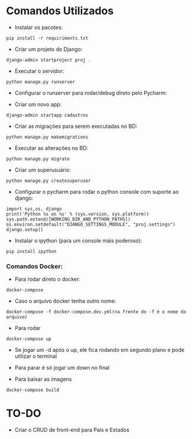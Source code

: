 # Comandos Utilizados

- Instalar os pacotes:

`pip install -r requiriments.txt`

- Criar um projeto do Django:

`django-admin startproject proj .`

- Executar o servidor:

`python manage.py runserver`

- Configurar o runserver para rodar/debug direto pelo Pycharm:

- Criar um novo app:

`django-admin startapp cadastros`

- Criar as migrações para serem executadas no BD:

`python manage.py makemigrations`

- Executar as alterações no BD:

`python manage.py migrate`

- Criar um superusuário:

`python manage.py createsuperuser`

- Configurar o pycharm para rodar o python console com suporte ao django:

```
import sys,os, django
print('Python %s on %s' % (sys.version, sys.platform))
sys.path.extend([WORKING_DIR_AND_PYTHON_PATHS])
os.environ.setdefault("DJANGO_SETTINGS_MODULE", "proj.settings")
django.setup()
```

- Instalar o ipython (para um console mais poderoso):

`pip install ipython`

### Comandos Docker:
- Para rodar direto o docker:

`docker-compose`

- Caso o arquivo docker tenha outro nome:

`docker-compose -f docker-compose.dev.yml(na frente do -f é o nome do arquivo)`

- Para rodar

`docker-compose up`

- Se jogar um -d após o up, ele fica rodando em segundo plano e pode utilizar o terminal
- Para parar é só jogar um down no final

- Para baixar as imagens

`docker-compose build`

TO-DO
===================

- Criar o CRUD de front-end para País e Estados